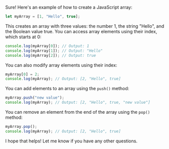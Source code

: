 Sure! Here's an example of how to create a JavaScript array:

```javascript
let myArray = [1, "Hello", true];
```

This creates an array with three values: the number 1, the string "Hello", and the Boolean value true. You can access array elements using their index, which starts at 0:

```javascript
console.log(myArray[0]); // Output: 1
console.log(myArray[1]); // Output: "Hello"
console.log(myArray[2]); // Output: true
```

You can also modify array elements using their index:

```javascript
myArray[0] = 2;
console.log(myArray); // Output: [2, "Hello", true]
```

You can add elements to an array using the `push()` method:

```javascript
myArray.push("new value");
console.log(myArray); // Output: [2, "Hello", true, "new value"]
```

You can remove an element from the end of the array using the `pop()` method:

```javascript
myArray.pop();
console.log(myArray); // Output: [2, "Hello", true]
```

I hope that helps! Let me know if you have any other questions.
